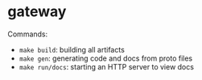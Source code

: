 # gateway

Commands:
- `make build`: building all artifacts
- `make gen`: generating code and docs from proto files
- `make run/docs`: starting an HTTP server to view docs

